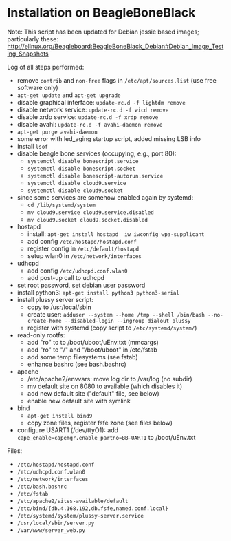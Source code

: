 
# Installation on BeagleBoneBlack

Note: This script has been updated for Debian jessie based images; particularly these: http://elinux.org/Beagleboard:BeagleBoneBlack_Debian#Debian_Image_Testing_Snapshots

Log of all steps performed:
* remove `contrib` and `non-free` flags in `/etc/apt/sources.list` (use free software only)
* `apt-get update` and `apt-get upgrade`
* disable graphical interface: `update-rc.d -f lightdm remove`
* disable network service: `update-rc.d -f wicd remove`
* disable xrdp service: `update-rc.d -f xrdp remove`
* disable avahi: `update-rc.d -f avahi-daemon remove`
* `apt-get purge avahi-daemon`
* some error with led_aging startup script, added missing LSB info
* install `lsof`
* disable beagle bone services (occupying, e.g., port 80):
	* `systemctl disable bonescript.service`
	* `systemctl disable bonescript.socket`
	* `systemctl disable bonescript-autorun.service`
	* `systemctl disable cloud9.service`
	* `systemctl disable cloud9.socket`
* since some services are somehow enabled again by systemd:
	* `cd /lib/systemd/system`
	* `mv cloud9.service cloud9.service.disabled`
	* `mv cloud9.socket cloud9.socket.disabled`
* hostapd
	* install: `apt-get install hostapd  iw iwconfig wpa-supplicant`
	* add config `/etc/hostapd/hostapd.conf`
	* register config in `/etc/default/hostapd`
	* setup wlan0 in `/etc/network/interfaces`
* udhcpd
	* add config `/etc/udhcpd.conf.wlan0`
	* add post-up call to udhcpd
* set root password, set debian user password
* install python3: `apt-get install python3 python3-serial`
* install plussy server script:
	* copy to /usr/local/sbin
	* create user: `adduser --system --home /tmp --shell /bin/bash --no-create-home --disabled-login --ingroup dialout plussy`
	* register with systemd (copy script to `/etc/systemd/system/`)
* read-only rootfs:
	* add "ro" to to /boot/uboot/uEnv.txt (mmcargs)
	* add "ro" to "/" and "/boot/uboot" in /etc/fstab
	* add some temp filesystems (see fstab)
	* enhance bashrc (see bash.bashrc)
* apache
	* /etc/apache2/envvars: move log dir to /var/log (no subdir)
	* mv default site on 8080 to available (which disables it)
	* add new default site ("default" file, see below)
	* enable new default site with symlink
* bind
	* `apt-get install bind9`
	* copy zone files, register fsfe zone (see files below)
* configure USART1 (/dev/ttyO1): add `cape_enable=capemgr.enable_partno=BB-UART1` to /boot/uEnv.txt

Files:
* `/etc/hostapd/hostapd.conf`
* `/etc/udhcpd.conf.wlan0`
* `/etc/network/interfaces`
* `/etc/bash.bashrc`
* `/etc/fstab`
* `/etc/apache2/sites-available/default`
* `/etc/bind/{db.4.168.192,db.fsfe,named.conf.local}`
* `/etc/systemd/system/plussy-server.service`
* `/usr/local/sbin/server.py`
* `/var/www/server_web.py`
